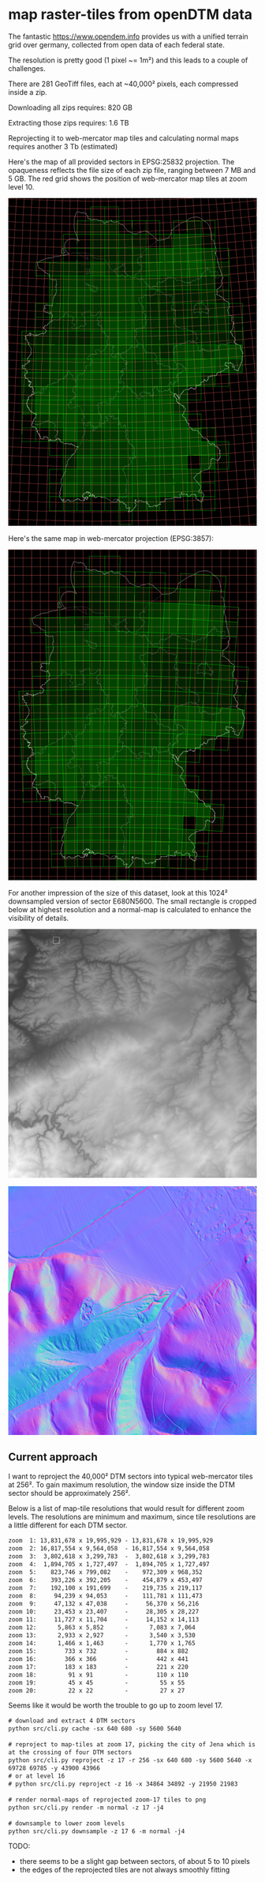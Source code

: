 # map raster-tiles from openDTM data

The fantastic https://www.opendem.info provides us with a unified terrain grid over germany,
collected from open data of each federal state.

The resolution is pretty good (1 pixel ~= 1m²) and this leads to a couple of challenges.

There are 281 GeoTiff files, each at ~40,000² pixels, each compressed inside a zip.

Downloading all zips requires: 820 GB

Extracting those zips requires: 1.6 TB 

Reprojecting it to web-mercator map tiles and calculating normal maps requires another 3 Tb (estimated)

Here's the map of all provided sectors in EPSG:25832 projection. The opaqueness reflects the 
file size of each zip file, ranging between 7 MB and 5 GB. The red grid shows the position of 
web-mercator map tiles at zoom level 10.

![open-dtm tiles in 25832 projection](imgs/germany-dtm-tiles-25832.png)

Here's the same map in web-mercator projection (EPSG:3857):

![open-dtm tiles in 3857 projection](imgs/germany-dtm-tiles-3857.png)


For another impression of the size of this dataset, look at this 1024² downsampled version of sector E680N5600.
The small rectangle is cropped below at highest resolution and a normal-map is calculated to enhance the
visibility of details.

![full sector](imgs/E680N5600.png)

![cropped slice of sector at full resolution](imgs/E680N5600-crop-normal.png)


## Current approach

I want to reproject the 40,000² DTM sectors into typical web-mercator tiles at 256². 
To gain maximum resolution, the window size inside the DTM sector should be approximately 256².

Below is a list of map-tile resolutions that would result for different zoom levels.
The resolutions are minimum and maximum, since tile resolutions are a little different for each DTM sector.

    zoom  1: 13,831,678 x 19,995,929 - 13,831,678 x 19,995,929
    zoom  2: 16,817,554 x 9,564,058  - 16,817,554 x 9,564,058
    zoom  3:  3,802,618 x 3,299,783  -  3,802,618 x 3,299,783
    zoom  4:  1,894,705 x 1,727,497  -  1,894,705 x 1,727,497
    zoom  5:    823,746 x 799,082    -    972,309 x 968,352
    zoom  6:    393,226 x 392,205    -    454,879 x 453,497
    zoom  7:    192,100 x 191,699    -    219,735 x 219,117
    zoom  8:     94,239 x 94,053     -    111,781 x 111,473
    zoom  9:     47,132 x 47,038     -     56,370 x 56,216
    zoom 10:     23,453 x 23,407     -     28,305 x 28,227
    zoom 11:     11,727 x 11,704     -     14,152 x 14,113
    zoom 12:      5,863 x 5,852      -      7,083 x 7,064
    zoom 13:      2,933 x 2,927      -      3,540 x 3,530
    zoom 14:      1,466 x 1,463      -      1,770 x 1,765
    zoom 15:        733 x 732        -        884 x 882
    zoom 16:        366 x 366        -        442 x 441
    zoom 17:        183 x 183        -        221 x 220
    zoom 18:         91 x 91         -        110 x 110
    zoom 19:         45 x 45         -         55 x 55
    zoom 20:         22 x 22         -         27 x 27

Seems like it would be worth the trouble to go up to zoom level 17.

```shell
# download and extract 4 DTM sectors
python src/cli.py cache -sx 640 680 -sy 5600 5640

# reproject to map-tiles at zoom 17, picking the city of Jena which is at the crossing of four DTM sectors
python src/cli.py reproject -z 17 -r 256 -sx 640 680 -sy 5600 5640 -x 69728 69785 -y 43900 43966
# or at level 16
# python src/cli.py reproject -z 16 -x 34864 34892 -y 21950 21983

# render normal-maps of reprojected zoom-17 tiles to png
python src/cli.py render -m normal -z 17 -j4

# downsample to lower zoom levels
python src/cli.py downsample -z 17 6 -m normal -j4
```

TODO: 

- there seems to be a slight gap between sectors, of about 5 to 10 pixels
- the edges of the reprojected tiles are not always smoothly fitting 
